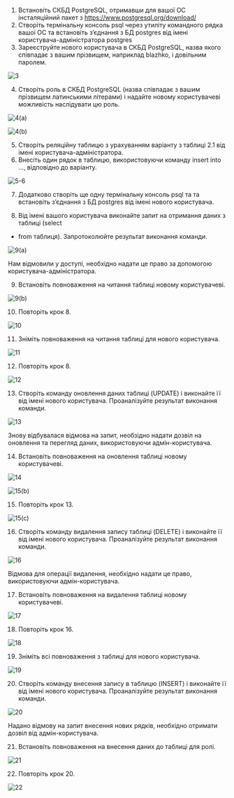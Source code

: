 1. Встановіть СКБД PostgreSQL, отримавши для вашої ОС інсталяційний пакет з
https://www.postgresql.org/download/
2. Створіть термінальну консоль psql через утиліту командного рядка вашої ОС та
встановіть з’єднання з БД postgres від імені користувача-адміністратора postgres
3. Зареєструйте нового користувача в СКБД PostgreSQL, назва якого співпадає з
вашим прізвищем, наприклад blazhko, і довільним паролем.

![3](https://github.com/oleksandrblazhko/ai-191-troiak/assets/95746995/1335d6c4-2eb1-451d-aafc-f0c603165231)

4. Створіть роль в СКБД PostgreSQL (назва співпадає з вашим прізвищем латинськими
літерами) і надайте новому користувачеві можливість наслідувати цю роль.

![4(a)](https://github.com/oleksandrblazhko/ai-191-troiak/assets/95746995/8657d70f-fe11-49e0-9d26-2e721884e4dd)

![4(b)](https://github.com/oleksandrblazhko/ai-191-troiak/assets/95746995/4c278942-df72-4fb4-ae73-94ffc506f58c)

5. Створіть реляційну таблицю з урахуванням варіанту з таблиці 2.1 від імені
користувача-адміністратора.
6. Внесіть один рядок в таблицю, використовуючи команду insert into ..., відповідно
до варіанту.

![5-6](https://github.com/oleksandrblazhko/ai-191-troiak/assets/95746995/583a5927-a805-43a1-8e19-0db743833a12)

7. Додатково створіть ще одну термінальну консоль psql та та встановіть з’єднання з
БД postgres від імені нового користувача.

8. Від імені вашого користувача виконайте запит на отримання даних з таблиці (select
* from таблиця). Запротоколюйте результат виконання команди.

![9(a)](https://github.com/oleksandrblazhko/ai-191-troiak/assets/95746995/e16559cb-dd86-434f-ad27-a522c319fefa)

Нам відмовили у доступі, необхідно надати це право за допомогою користувача-адміністратора.

9. Встановіть повноваження на читання таблиці новому користувачеві.

![9(b)](https://github.com/oleksandrblazhko/ai-191-troiak/assets/95746995/d5f6ca7f-16ad-461f-96ee-9c5319a62c18)

10. Повторіть крок 8.

![10](https://github.com/oleksandrblazhko/ai-191-troiak/assets/95746995/f8fa3be6-7e06-4bcc-88dc-85214c855b1a)

11. Зніміть повноваження на читання таблиці для нового користувача.

![11](https://github.com/oleksandrblazhko/ai-191-troiak/assets/95746995/6d11a5a2-3c54-4e5c-9e87-c7c4c6c1508d)

12. Повторіть крок 8.

![12](https://github.com/oleksandrblazhko/ai-191-troiak/assets/95746995/011ae490-bf49-4b1d-b493-35494eb617e4)

13. Створіть команду оновлення даних таблиці (UPDATE) і виконайте її від імені
нового користувача. Проаналізуйте результат виконання команди.

![13](https://github.com/oleksandrblazhko/ai-191-troiak/assets/95746995/885c5a03-7f6b-42e9-ab05-4f11db6540b7)

Знову відбувалася відмова на запит, необзідно надати дозвіл на оновлення та перегляд даних, використовуючи адмін-користувача.

14. Встановіть повноваження на оновлення таблиці новому користувачеві.

![14](https://github.com/oleksandrblazhko/ai-191-troiak/assets/95746995/d4fb802c-743e-4e0b-8b26-fd1c8df8baf8)

![15(b)](https://github.com/oleksandrblazhko/ai-191-troiak/assets/95746995/c4f70ddc-986f-4a17-af5b-1cc5dcf29a8e)

15. Повторіть крок 13.

![15(c)](https://github.com/oleksandrblazhko/ai-191-troiak/assets/95746995/9913d8f6-a60a-40b5-a29c-2d3fef60ae37)

16. Створіть команду видалення запису таблиці (DELETE) і виконайте її від імені
нового користувача. Проаналізуйте результат виконання команди.

![16](https://github.com/oleksandrblazhko/ai-191-troiak/assets/95746995/df279572-f60a-4058-a82e-192b5ad093f6)

Відмова для операції видалення, необхідно надати це право, використовуючи адмін-користувача.

17. Встановіть повноваження на видалення таблиці новому користувачеві.

![17](https://github.com/oleksandrblazhko/ai-191-troiak/assets/95746995/0074b296-93a8-4350-8bdb-009603ced9b4)

18. Повторіть крок 16.

![18](https://github.com/oleksandrblazhko/ai-191-troiak/assets/95746995/7b710be4-a475-460b-9ea5-2b243fecf217)

19. Зніміть всі повноваження з таблиці для нового користувача.

![19](https://github.com/oleksandrblazhko/ai-191-troiak/assets/95746995/6548507f-1161-47bd-9c04-f4560b237746)

20. Створіть команду внесення запису в таблицю (INSERT) і виконайте її від імені
нового користувача. Проаналізуйте результат виконання команди.

![20](https://github.com/oleksandrblazhko/ai-191-troiak/assets/95746995/0e2386be-73de-40bb-8181-aa6f250ad226)

Надано відмову на запит внесення нових рядків, необхідно отримати дозвіл від адмін-користувача.

21. Встановіть повноваження на внесення даних до таблиці для ролі.

![21](https://github.com/oleksandrblazhko/ai-191-troiak/assets/95746995/7d352bd0-2b10-4861-b291-d7f21c85dcfb)

22. Повторіть крок 20.

![22](https://github.com/oleksandrblazhko/ai-191-troiak/assets/95746995/3906fa0f-e443-4f72-a9ac-0e0f5d56121a)
